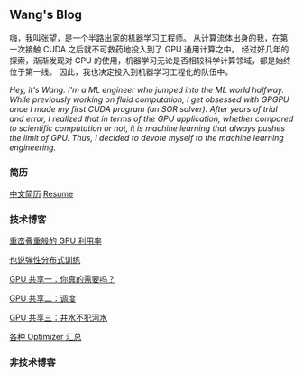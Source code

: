 ## Wang's Blog

嗨，我叫张望，是一个半路出家的机器学习工程师。
从计算流体出身的我，在第一次接触 CUDA 之后就不可救药地投入到了 GPU 通用计算之中。
经过好几年的探索，渐渐发现对 GPU 的使用，机器学习无论是否相较科学计算领域，都是始终位于第一线。
因此，我也决定投入到机器学习工程化的队伍中。

*Hey, it's Wang. I'm a ML engineer who jumped into the ML world halfway.*
*While previously working on fluid computation, I get obsessed with GPGPU once I made my first CUDA program (an SOR solver).*
*After years of trial and error, I realized that in terms of the GPU application, whether compared to scientific computation or not, it is machine learning that always pushes the limit of GPU.*
*Thus, I decided to devote myself to the machine learning engineering.*

### 简历

[中文简历](./resume/zhangwang.pdf)  [Resume](./resume/wangzhang.pdf)

### 技术博客

[重峦叠重般的 GPU 利用率](./notes-cn/gpu-utilization-in-mist.md)

[也说弹性分布式训练](./notes-cn/all-elasticity.md)

[GPU 共享一：你真的需要吗？](./notes-cn/gpu-sharing-1.md)

[GPU 共享二：调度](./notes-cn/gpu-sharing-2.md)

[GPU 共享三：井水不犯河水](./notes-cn/gpu-sharing-3.md)

[各种 Optimizer 汇总](./notes-cn/various-optimizers.md)

### 非技术博客
